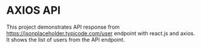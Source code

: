 # AXIOS API

This project demonstrates API response from https://jsonplaceholder.typicode.com/user endpoint with react.js and axios.
It shows the list of users from the API endpoint.
